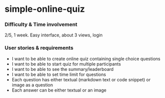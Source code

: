 # simple-online-quiz

### Difficulty & Time involvement
2/5, 1 week. Easy interface, about 3 views, login
### User stories & requirements
* I want to be able to create online quiz containing single choice questions
* I want to be able to start quiz for multiple participants
* I want to be able to see the summary/leaderboard
* I want to be able to set time limit for questions
* Each question has either textual (markdown text or code snippet) or image as a question
* Each answer can be either textual or an image
